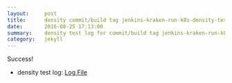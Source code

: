 ```yaml
---
layout:     post
title:      density commit/build tag jenkins-kraken-run-k8s-density-tests-120-3
date:       2016-08-25 17:13:00
summary:    density test log for commit/build tag jenkins-kraken-run-k8s-density-tests-120-3.
category:   jekyll
---
```


Success!

- density test log: [Log File](http://s3-us-west-2.amazonaws.com/kraken-e2e-logs/density/jenkins-kraken-run-k8s-density-tests-120-3/build-log.txt)
